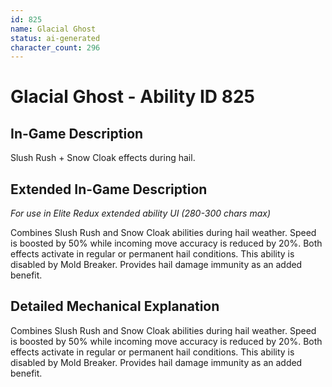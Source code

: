 ```yaml
---
id: 825
name: Glacial Ghost
status: ai-generated
character_count: 296
---
```


# Glacial Ghost - Ability ID 825

## In-Game Description
Slush Rush + Snow Cloak effects during hail.

## Extended In-Game Description
*For use in Elite Redux extended ability UI (280-300 chars max)*

Combines Slush Rush and Snow Cloak abilities during hail weather. Speed is boosted by 50% while incoming move accuracy is reduced by 20%. Both effects activate in regular or permanent hail conditions. This ability is disabled by Mold Breaker. Provides hail damage immunity as an added benefit.

## Detailed Mechanical Explanation

Combines Slush Rush and Snow Cloak abilities during hail weather. Speed is boosted by 50% while incoming move accuracy is reduced by 20%. Both effects activate in regular or permanent hail conditions. This ability is disabled by Mold Breaker. Provides hail damage immunity as an added benefit.